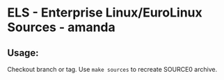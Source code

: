 # ELS - Enterprise Linux/EuroLinux Sources - amanda
 
## Usage:
  Checkout branch or tag. Use `make sources` to recreate  SOURCE0 archive.
